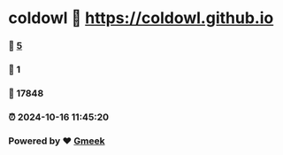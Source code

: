 # coldowl :link: https://coldowl.github.io 
### :page_facing_up: [5](https://coldowl.github.io/tag.html) 
### :speech_balloon: 1 
### :hibiscus: 17848 
### :alarm_clock: 2024-10-16 11:45:20 
### Powered by :heart: [Gmeek](https://github.com/Meekdai/Gmeek)
